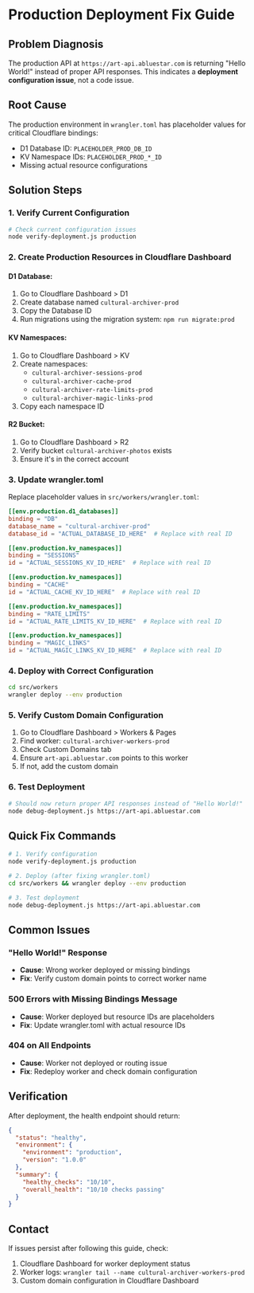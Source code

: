 # Production Deployment Fix Guide

## Problem Diagnosis

The production API at `https://art-api.abluestar.com` is returning "Hello World!" instead of proper API responses. This indicates a **deployment configuration issue**, not a code issue.

## Root Cause

The production environment in `wrangler.toml` has placeholder values for critical Cloudflare bindings:
- D1 Database ID: `PLACEHOLDER_PROD_DB_ID`
- KV Namespace IDs: `PLACEHOLDER_PROD_*_ID`
- Missing actual resource configurations

## Solution Steps

### 1. Verify Current Configuration

```bash
# Check current configuration issues
node verify-deployment.js production
```

### 2. Create Production Resources in Cloudflare Dashboard

#### D1 Database:
1. Go to Cloudflare Dashboard > D1
2. Create database named `cultural-archiver-prod`
3. Copy the Database ID
4. Run migrations using the migration system: `npm run migrate:prod`

#### KV Namespaces:
1. Go to Cloudflare Dashboard > KV
2. Create namespaces:
   - `cultural-archiver-sessions-prod`
   - `cultural-archiver-cache-prod`
   - `cultural-archiver-rate-limits-prod`
   - `cultural-archiver-magic-links-prod`
3. Copy each namespace ID

#### R2 Bucket:
1. Go to Cloudflare Dashboard > R2
2. Verify bucket `cultural-archiver-photos` exists
3. Ensure it's in the correct account

### 3. Update wrangler.toml

Replace placeholder values in `src/workers/wrangler.toml`:

```toml
[[env.production.d1_databases]]
binding = "DB"
database_name = "cultural-archiver-prod"
database_id = "ACTUAL_DATABASE_ID_HERE"  # Replace with real ID

[[env.production.kv_namespaces]]
binding = "SESSIONS"
id = "ACTUAL_SESSIONS_KV_ID_HERE"  # Replace with real ID

[[env.production.kv_namespaces]]
binding = "CACHE"
id = "ACTUAL_CACHE_KV_ID_HERE"  # Replace with real ID

[[env.production.kv_namespaces]]
binding = "RATE_LIMITS"
id = "ACTUAL_RATE_LIMITS_KV_ID_HERE"  # Replace with real ID

[[env.production.kv_namespaces]]
binding = "MAGIC_LINKS"
id = "ACTUAL_MAGIC_LINKS_KV_ID_HERE"  # Replace with real ID
```

### 4. Deploy with Correct Configuration

```bash
cd src/workers
wrangler deploy --env production
```

### 5. Verify Custom Domain Configuration

1. Go to Cloudflare Dashboard > Workers & Pages
2. Find worker: `cultural-archiver-workers-prod`
3. Check Custom Domains tab
4. Ensure `art-api.abluestar.com` points to this worker
5. If not, add the custom domain

### 6. Test Deployment

```bash
# Should now return proper API responses instead of "Hello World!"
node debug-deployment.js https://art-api.abluestar.com
```

## Quick Fix Commands

```bash
# 1. Verify configuration
node verify-deployment.js production

# 2. Deploy (after fixing wrangler.toml)
cd src/workers && wrangler deploy --env production

# 3. Test deployment
node debug-deployment.js https://art-api.abluestar.com
```

## Common Issues

### "Hello World!" Response
- **Cause**: Wrong worker deployed or missing bindings
- **Fix**: Verify custom domain points to correct worker name

### 500 Errors with Missing Bindings Message
- **Cause**: Worker deployed but resource IDs are placeholders
- **Fix**: Update wrangler.toml with actual resource IDs

### 404 on All Endpoints
- **Cause**: Worker not deployed or routing issue
- **Fix**: Redeploy worker and check domain configuration

## Verification

After deployment, the health endpoint should return:
```json
{
  "status": "healthy",
  "environment": {
    "environment": "production",
    "version": "1.0.0"
  },
  "summary": {
    "healthy_checks": "10/10",
    "overall_health": "10/10 checks passing"
  }
}
```

## Contact

If issues persist after following this guide, check:
1. Cloudflare Dashboard for worker deployment status
2. Worker logs: `wrangler tail --name cultural-archiver-workers-prod`
3. Custom domain configuration in Cloudflare Dashboard